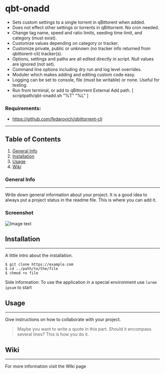 # qbt-onadd 
 - Sets custom settings to a single torrent in qBittorent when added.
 - Does not effect other settings or torrents in qBittorrent. No cron needed.
 - Change tag name, speed and ratio limits, seeding time limit, and category (must exist).
 - Customize values depending on category or tracker. 
 - Customize private, public or unknown (no tracker info returned from qbittorent-cli) tracker(s).
 - Options, settings and paths are all edited directly in script. Null values are ignored (not set).
 - Command line options including dry run and log level overrides.
 - Moduler which makes adding and editing custom code easy. 
 - Logging can be set to console, file (must be writable) or none. Useful for testing. 
 - Run from terminal, or add to qBittorrent External Add path. [ scriptpath/qbt-onadd.sh "%T" "%L" ]
### Requirements:
 - https://github.com/fedarovich/qbittorrent-cli
***
## Table of Contents
1. [General Info](#general-info)
2. [Installation](#installation)
3. [Usage](#usage)
4. [Wiki](#wiki)
### General Info
***
Write down general information about your project. It is a good idea to always put a project status in the readme file. This is where you can add it. 
### Screenshot
![Image text](https://www.united-internet.de/fileadmin/user_upload/Brands/Downloads/Logo_IONOS_by.jpg)
## Installation
***
A little intro about the installation. 
```
$ git clone https://example.com
$ cd ../path/to/the/file
$ chmod +x file
```
Side information: To use the application in a special environment use ```lorem ipsum``` to start
## Usage
***
Give instructions on how to collaborate with your project.
> Maybe you want to write a quote in this part. 
> Should it encompass several lines?
> This is how you do it.
## Wiki
***
For more information visit the WIki page

